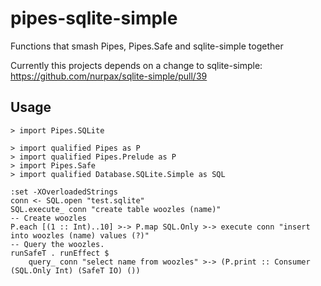 pipes-sqlite-simple
===================

Functions that smash Pipes, Pipes.Safe and sqlite-simple together

Currently this projects depends on a change to sqlite-simple: https://github.com/nurpax/sqlite-simple/pull/39

Usage
---

    > import Pipes.SQLite
    
    > import qualified Pipes as P
    > import qualified Pipes.Prelude as P
    > import Pipes.Safe
    > import qualified Database.SQLite.Simple as SQL
    
    :set -XOverloadedStrings
    conn <- SQL.open "test.sqlite"
    SQL.execute_ conn "create table woozles (name)"
    -- Create woozles
    P.each [(1 :: Int)..10] >-> P.map SQL.Only >-> execute conn "insert into woozles (name) values (?)"
    -- Query the woozles.
    runSafeT . runEffect $ 
        query_ conn "select name from woozles" >-> (P.print :: Consumer (SQL.Only Int) (SafeT IO) ())
    
    
    
    
